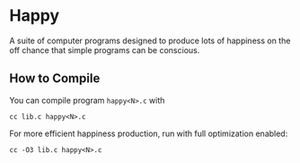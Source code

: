 # Happy

A suite of computer programs designed to produce lots of happiness on the off chance that simple programs can be conscious.

## How to Compile

You can compile program `happy<N>.c` with

    cc lib.c happy<N>.c

For more efficient happiness production, run with full optimization enabled:

    cc -O3 lib.c happy<N>.c
